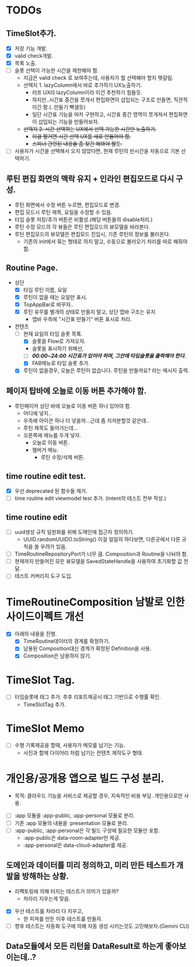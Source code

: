 # TODOs

## TimeSlot추가.
- [x] 저장 기능 개발.
- [x] valid check개발.
- [x] 목록 노출.
- [ ] 슬롯 선택이 가능한 시간을 제한해야 함.
  - 지금은 valid check 로 보여주는데, 사용자가 뭘 선택해야 할지 햇갈림.
  - 선택지 1. lazyColumn에서 바로 추가하기 UX노출하기.
    - 러프 UX라 lazyColumn이라 이건 추천하기 힘들듯.
    - 하지만..시간표 중간을 쪼개서 편집화면이 삽입되는 구조로 만들면, 직관적이긴 함.(..만들기 빡셀듯)
    - 일단 시간표 기능을 마저 구현하고, 시간표 중간 영역이 쪼개져서 편집화면이 삽입되는 기능을 만들어보자.
  - ~~선택지 2. 시간 선택하는 UX에서 선택 가능한 시간만 노출하기.~~
    - ~~이걸 할거면 시간 선택 UX를 새로 만들어야 함.~~
    - ~~스피너 관련된 내용을 좀 찾긴 해봐야 할듯.~~
- [ ] 사용자가 시간을 선택해서 오지 않았다면, 현재 루틴의 빈시간을 자동으로 기본 선택하기.

## 루틴 편집 화면의 맥락 유지 + 인라인 편집모드로 다시 구성.
- 루틴 화면에서 수정 버튼 누르면, 편집모드로 변경.
- 편집 모드시 루틴 제목, 요일을 수정할 수 있음.
- 타임 슬롯 저장/추가 버튼은 비활성.(해당 버튼들의 disable처리.)
- 루틴 수정 모드의 각 뷰들은 루틴 편집모드의 뷰모델을 바라본다.
- 루틴 편집모드의 뷰모델은 편집모드 진입시, 기존 루틴의 정보를 불러온다.
  - 기존의 init에서 묶는 형태로 하지 말고, 수동으로 불러오기 처리를 따로 해줘야 함.

## Routine Page.
- 상단
  - [x] 타임 루틴 이름, 요일
  - [x] 루틴이 없을 때는 요일만 표시.
  - [x] TopAppBar로 바꾸자..
  - [x] 루틴 유무를 별개의 상태로 만들지 말고, 상단 앱바 구조는 유지
    - 앱바 우측에 "시간표 만들기" 버튼 표시로 처리.

- 컨텐츠
  - [ ] 현재 요일의 타임 슬롯 목록.
    - [x] 슬롯을 Flow로 가져오자.
    - 슬롯을 표시하기 위해선,
    - [ ] ***00:00~24:00 시간표가 있어야 하며, 그안에 타임슬롯을 출력해야 한다.***
    - [x] FAB메뉴로 타임 슬롯 추가.
  - [x] 루틴이 없을경우, 오늘은 루틴이 없습니다. 루틴을 만들까요? 라는 메시지 출력.

## 페이저 탑바에 오늘로 이동 버튼 추가해야 함.
- 루틴페이저 상단 바에 오늘로 이동 버튼 하나 있어야 함.
  - 어디에 넣지..
  - 우측에 아이콘 하나 더 넣을까...근데 좀 지저분할것 같은데..
  - 루틴 제목도 들어가는데...
  - 오른쪽에 메뉴를 두개 넣자.
    - 오늘로 이동 버튼.
    - 햄버거 메뉴.
      - 루틴 수정/삭제 버튼.

## time routine edit test.
- [x] 우선 deprecated 된 함수들 제거.
- [ ] time routine edit viewmodel test 추가. (intent의 테스트 전부 작성.)

## time routine edit
- [ ] uuid생성 규칙 일원화를 위해 도메인에 접근자 정의하기.
  - UUID.randomUUID().toString() 이걸 일일히 하다보면, 다른곳에서 다른 규칙을 쓸 우려가 있음.
- [ ] TimeRoutineRepositoryPort가 너무 큼. Composition과 Routine을 나눠야 함.
- [ ] 현재까지 만들어진 모든 뷰모델을 SavedStateHandle을 사용하여 초기화할 값 전달.
- [ ] 테스트 커버리지 도구 도입.

# TimeRoutineComposition 남발로 인한 사이드이펙트 개선
- [x] 아래의 내용을 진행.
  - [x] TimeRoutine데이터의 경계를 확정하기.
  - [x] 남용된 Composition대신 경계가 확정된 Definition을 사용.
  - [x] Composition은 남용하지 않기.

# TimeSlot Tag.
- [ ] 타임슬롯에 태그 추가. 추후 리포트제공시 태그 기반으로 수행률 확인.
  - TimeSlotTag 추가.

# TimeSlot Memo
- [ ] 수행 기록제공을 할때, 사용자가 메모를 남기는 기능. 
  - 사진과 함께 다이어리 처럼 남기는 컨텐츠 제작도구 형태.

# 개인용/공개용 앱으로 빌드 구성 분리.
- 목적: 클라우드 기능을 서비스로 제공할 경우, 지속적인 비용 부담. 개인용으로만 사용.
- [ ] :app 모듈을 :app-public, :app-personal 모듈로 분리.
- [ ] 기존 :app 모듈의 내용을 :presentation 모듈로 분리.
- [ ] :app-public, :app-personal은 각 빌드 구성에 필요한 모듈만 포함.
  - :app-public은 data-room-adapter만 제공.
  - :app-personal은 data-cloud-adapter를 제공.


## 도메인과 데이터를 미리 정의하고, 미리 만든 테스트가 개발을 방해하는 상황.
- 리팩토링에 의해 터지는 테스트가 의미가 있을까?
  - 차라리 지우는게 맞음.
- [x] 우선 테스트를 차라리 다 지우고,
  - 한 피쳐를 만든 이후 테스트를 만들자.
- [ ] 향후 테스트는 자동화 도구에 의해 자동 생성 시키는것도 고민해보자.(Gemini CLI)

## Data모듈에서 모든 리턴을 DataResult로 하는게 좋아보이는데..?